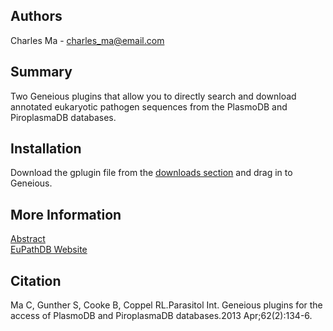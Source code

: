 ## Authors
Charles Ma - <charles_ma@email.com>

## Summary
Two Geneious plugins that allow you to directly search and download annotated eukaryotic pathogen sequences from the PlasmoDB and PiroplasmaDB databases.

## Installation
Download the gplugin file from the [downloads section](https://bitbucket.org/biomatters/geneious-plasmodb-and-piroplasmadb/downloads) and drag in to Geneious.

## More Information
[Abstract](https://bitbucket.org/biomatters/geneious-plasmodb-and-piroplasmadb/downloads/Geneious%20Abstract.doc)  
[EuPathDB Website](http://eupathdb.org)

## Citation
Ma C, Gunther S, Cooke B, Coppel RL.Parasitol Int. Geneious plugins for the access of PlasmoDB and PiroplasmaDB databases.2013 Apr;62(2):134-6.